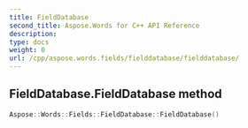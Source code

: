 ```yaml
---
title: FieldDatabase
second_title: Aspose.Words for C++ API Reference
description: 
type: docs
weight: 0
url: /cpp/aspose.words.fields/fielddatabase/fielddatabase/
---
```

## FieldDatabase.FieldDatabase method




```cpp
Aspose::Words::Fields::FieldDatabase::FieldDatabase()
```

